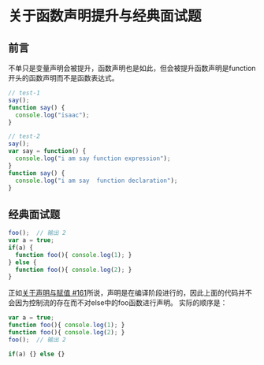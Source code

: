 # 关于函数声明提升与经典面试题

## 前言
不单只是变量声明会被提升，函数声明也是如此，但会被提升函数声明是function开头的函数声明而不是函数表达式。
```js
// test-1
say();
function say() {
  console.log("isaac");
}

// test-2
say();
var say = function() {
  console.log("i am say function expression");
}
function say() {
  console.log("i am say  function declaration");
}
```

## 经典面试题
```js
foo();  // 输出 2
var a = true;
if(a) {
  function foo(){ console.log(1); }
} else {
  function foo(){ console.log(2); }
}
```
正如[关于声明与赋值 #161]所说，声明是在编译阶段进行的，因此上面的代码并不会因为控制流的存在而不对else中的foo函数进行声明。
实际的顺序是：
```js
var a = true;
function foo(){ console.log(1); }
function foo(){ console.log(2); }
foo();  // 输出 2

if(a) {} else {}
```


[关于声明与赋值 #161]: https://github.com/issaxite/issaxite.github.io/issues/161
